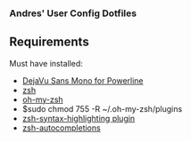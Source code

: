 ### Andres' User Config Dotfiles

## Requirements
Must have installed:
- [DejaVu Sans Mono for Powerline](https://github.com/powerline/fonts/tree/master/DejaVuSansMono)
- [zsh](https://github.com/robbyrussell/oh-my-zsh/wiki/Installing-ZSH)
- [oh-my-zsh](https://github.com/robbyrussell/oh-my-zsh)
- $sudo chmod 755 -R ~/.oh-my-zsh/plugins
- [zsh-syntax-highlighting plugin](https://github.com/zsh-users/zsh-syntax-highlighting/blob/master/INSTALL.md)
- [zsh-autocompletions](https://github.com/zsh-users/zsh-autosuggestions/blob/master/INSTALL.md)

